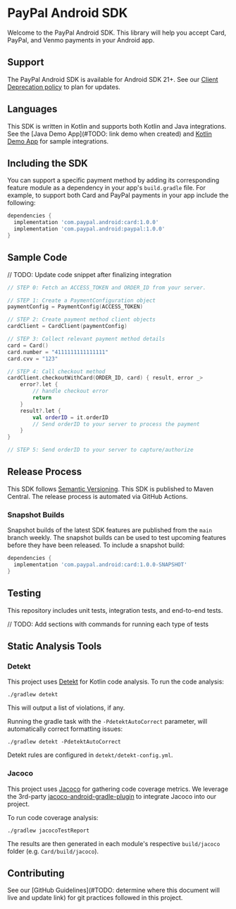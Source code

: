 # PayPal Android SDK
Welcome to the PayPal Android SDK. This library will help you accept Card, PayPal, and Venmo payments in your Android app.

## Support
The PayPal Android SDK is available for Android SDK 21+. See our [Client Deprecation policy](https://developer.paypal.com/braintree/docs/guides/client-sdk/deprecation-policy/android/v4) to plan for updates.

## Languages
This SDK is written in Kotlin and supports both Kotlin and Java integrations. See the [Java Demo App](#TODO: link demo when created) and [Kotlin Demo App](/Demo) for sample integrations. 

## Including the SDK
You can support a specific payment method by adding its corresponding feature module as a dependency in your app's `build.gradle` file.
For example, to support both Card and PayPal payments in your app include the following:

```groovy
dependencies {
  implementation 'com.paypal.android:card:1.0.0'
  implementation 'com.paypal.android:paypal:1.0.0'
}
```

## Sample Code

// TODO: Update code snippet after finalizing integration

```kotlin
// STEP 0: Fetch an ACCESS_TOKEN and ORDER_ID from your server.

// STEP 1: Create a PaymentConfiguration object
paymentConfig = PaymentConfig(ACCESS_TOKEN)

// STEP 2: Create payment method client objects
cardClient = CardClient(paymentConfig)

// STEP 3: Collect relevant payment method details
card = Card()
card.number = "4111111111111111"
card.cvv = "123"

// STEP 4: Call checkout method
cardClient.checkoutWithCard(ORDER_ID, card) { result, error _>
    error?.let {
        // handle checkout error
        return
    }
    result?.let {
        val orderID = it.orderID 
        // Send orderID to your server to process the payment
    }
}

// STEP 5: Send orderID to your server to capture/authorize
```
## Release Process
This SDK follows [Semantic Versioning](https://semver.org/). This SDK is published to Maven Central. The release process is automated via GitHub Actions.

### Snapshot Builds
Snapshot builds of the latest SDK features are published from the `main` branch weekly. The snapshot builds can be used to test upcoming features before they have been released. To include a snapshot build:

```groovy
dependencies {
  implementation 'com.paypal.android:card:1.0.0-SNAPSHOT'
}
```

## Testing

This repository includes unit tests, integration tests, and end-to-end tests.

// TODO: Add sections with commands for running each type of tests 

## Static Analysis Tools

### Detekt
This project uses [Detekt](https://github.com/detekt/detekt) for Kotlin code analysis. To run the code analysis:
```
./gradlew detekt
```
This will output a list of violations, if any.

Running the gradle task with the `-PdetektAutoCorrect` parameter, will automatically correct formatting issues:
```
./gradlew detekt -PdetektAutoCorrect
```

Detekt rules are configured in `detekt/detekt-config.yml`.

### Jacoco

This project uses [Jacoco](https://www.jacoco.org/jacoco/) for gathering code coverage metrics. We leverage the 3rd-party [jacoco-android-gradle-plugin](https://github.com/arturdm/jacoco-android-gradle-plugin) to integrate Jacoco into our project.

To run code coverage analysis:

```
./gradlew jacocoTestReport
```

The results are then generated in each module's respective `build/jacoco` folder (e.g. `Card/build/jacoco`).

## Contributing

See our [GitHub Guidelines](#TODO: determine where this document will live and update link) for git practices followed in this project.
